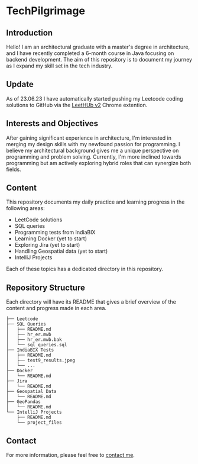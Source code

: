# TechPilgrimage

## Introduction

Hello! I am an architectural graduate with a master's degree in architecture, and I have recently completed a 6-month course in Java focusing on backend development. The aim of this repository is to document my journey as I expand my skill set in the tech industry.

## Update
As of 23.06.23 I have automatically started pushing my Leetcode coding solutions to GitHub via the [LeetHUb v2](https://chrome.google.com/webstore/detail/leethub-v2/mhanfgfagplhgemhjfeolkkdidbakocm) Chrome extention.

## Interests and Objectives

After gaining significant experience in architecture, I'm interested in merging my design skills with my newfound passion for programming. I believe my architectural background gives me a unique perspective on programming and problem solving. Currently, I'm more inclined towards programming but am actively exploring hybrid roles that can synergize both fields.

## Content

This repository documents my daily practice and learning progress in the following areas:

- LeetCode solutions
- SQL queries
- Programming tests from IndiaBIX
- Learning Docker (yet to start)
- Exploring Jira (yet to start)
- Handling Geospatial data (yet to start)
- IntelliJ Projects

Each of these topics has a dedicated directory in this repository.

## Repository Structure

Each directory will have its README that gives a brief overview of the content and progress made in each area.

```
├── Leetcode
├── SQL Queries
│   ├── README.md
│   ├── hr_er.mwb
│   ├── hr_er.mwb.bak
│   └── sql_queries.sql
├── IndiaBIX Tests
│   ├── README.md
│   ├── test9_results.jpeg
│   └── ...
├── Docker
│   └── README.md
├── Jira
│   └── README.md
├── Geospatial Data
│   └── README.md
├── GeoPandas
│   └── README.md
└── IntelliJ Projects
    ├── README.md
    └── project_files
```

## Contact

For more information, please feel free to [contact me](mailto:maria.st.radeva@gmail.com).
